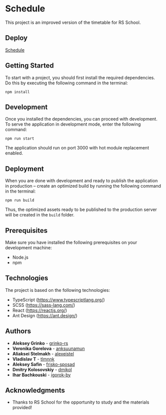# Schedule

This project is an improved version of the timetable for RS School.

## Deploy

[Schedule](https://schedule-team49.netlify.app)

## Getting Started

To start with a project, you should first install the required dependencies. Do this by executing the following command in the terminal:

```
npm install
```

## Development

Once you installed the dependencies, you can proceed with development. To serve the application in development mode, enter the following command:

```
npm run start
```

The application should run on port 3000 with hot module replacement enabled.

## Deployment

When you are done with development and ready to publish the application in production – create an optimized build by running the following command in the terminal:

```
npm run build
```

Thus, the optimized assets ready to be published to the production server will be created in the `build` folder.

## Prerequisites

Make sure you have installed the following prerequisites on your development machine:

- Node.js
- npm

## Technologies

The project is based on the following technologies:

- TypeScript (https://www.typescriptlang.org/)
- SCSS (https://sass-lang.com/)
- React (https://reactjs.org/)
- Ant Design (https://ant.design/)

## Authors

* **Aleksey Grinko** - [grinko-rs](https://github.com/grinko-rs)
* **Veronika Gorelova** - [anksuunamun](https://github.com/anksuunamun)
* **Aliaksei Stelmakh** - [alexeistel](https://github.com/alexeistel)
* **Vladislav T** - [tlmnnk](https://github.com/tlmnnk)
* **Aleksey Safin** - [frisko-sposad](https://github.com/frisko-sposad)
* **Dmitry Kolosovskiy** - [dmikol](https://github.com/dmikol)
* **Ihar Bachkouski** - [igorok-by](https://github.com/igorok-by)

## Acknowledgments

* Thanks to RS School for the opportunity to study and the materials provided!

